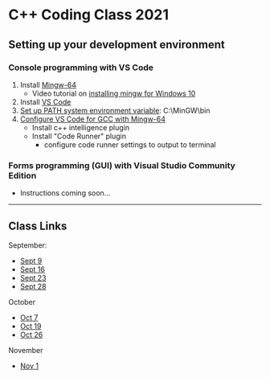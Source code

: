 # C++ Coding Class 2021

## Setting up your development environment
### Console programming with VS Code
1. Install [Mingw-64](https://sourceforge.net/projects/mingw-w64/)
    - Video tutorial on [installing mingw for Windows 10](https://www.youtube.com/watch?v=9PAglZlRolo)
2. Install [VS Code](https://code.visualstudio.com/download) 
3. [Set up PATH system environment variable](https://windowsreport.com/edit-windows-path-environment-variable/): C:\MinGW\bin
4. [Configure VS Code for GCC with Mingw-64](https://code.visualstudio.com/docs/cpp/config-mingw#_prerequisites)
    - Install c++ intelligence plugin
    - Install "Code Runner" plugin
      - configure code runner settings to output to terminal

### Forms programming (GUI) with Visual Studio Community Edition
- Instructions coming soon...

*  *  *  *  *

## Class Links
September:

- [Sept 9](Day2-Sept9/)
- [Sept 16](Day3-Sept16/)
- [Sept 23](Day4-Sept23/)
- [Sept 28](Day5-Sept28/)

October
- [Oct 7](Day6-Oct7/)
- [Oct 19](Day7-Oct19/)
- [Oct 26](Day8-Oct26/) 

November
- [Nov 1](Day9-Nov2/)
